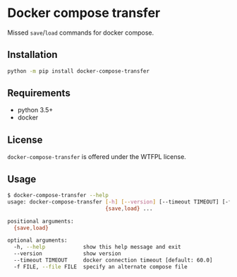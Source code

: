 # Docker compose transfer
Missed `save`/`load` commands for docker compose.

## Installation
``` bash
python -m pip install docker-compose-transfer
```

## Requirements
* python 3.5+
* docker

## License
`docker-compose-transfer` is offered under the WTFPL license.

## Usage

``` bash
$ docker-compose-transfer --help
usage: docker-compose-transfer [-h] [--version] [--timeout TIMEOUT] [-f FILE]
                               {save,load} ...

positional arguments:
  {save,load}

optional arguments:
  -h, --help            show this help message and exit
  --version             show version
  --timeout TIMEOUT     docker connection timeout [default: 60.0]
  -f FILE, --file FILE  specify an alternate compose file
```
